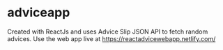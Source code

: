 # adviceapp

Created with ReactJs and uses Advice Slip JSON API to fetch random advices.
Use the web app live at https://reactadvicewebapp.netlify.com/
